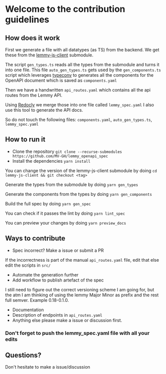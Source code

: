 # Welcome to the contribution guidelines

## How does it work
First we generate a file with all datatypes (as TS) from the backend. We get these from the [lemmy-js-client](https://github.com/LemmyNet/lemmy-js-client) submodule.

The script `gen_types.ts` reads all the types from the submodule and turns it into one file.
This file `auto_gen_types.ts` gets used by the `gen_components.ts` script which leverages [typeconv](https://github.com/grantila/typeconv) 
to generates all the components for the OpenAPI document which is saved as `components.yaml`

Then we have a handwritten `api_routes.yaml` which contains all the api routes from the Lemmy API.

Using [Redocly](https://github.com/Redocly/redocly-cli) we merge those into one file called `lemmy_spec.yaml`
I also use this tool to generate the API docs.

So do not touch the following files: `components.yaml`, `auto_gen_types.ts`, `lemmy_spec.yaml`

## How to run it

- Clone the repository `git clone --recurse-submodules https://github.com/MV-GH/lemmy_openapi_spec`
- Install the dependencies `yarn install`

You can change the version of the lemmy-js-client submodule by doing `cd lemmy-js-client && git checkout <tag>`

Generate the types from the submodule by doing `yarn gen_types`

Generate the components from the types by doing `yarn gen_components`

Build the full spec by doing `yarn gen_spec`

You can check if it passes the lint by doing `yarn lint_spec`

You can preview your changes by doing `yarn preview_docs`

## Ways to contribute
- Spec incorrect? Make a issue or submit a PR

If the incorrectness is part of the manual `api_routes.yaml` file, edit that else edit the scripts in `src/`
- Automate the generation further
- Add workflow to publish artefact of the spec

I still need to figure out the correct versioning scheme I am going for, but the atm I am thinking of using the lemmy Major Minor as prefix and the rest full semver.
Example 0.18-0.1.0.
- Documentation
- Description of endpoints in `api_routes.yaml`
- Anything else please make a issue or discussion first.

### Don't forget to push the lemmy_spec.yaml file with all your edits


## Questions?
Don't hesitate to make a issue/discussion

